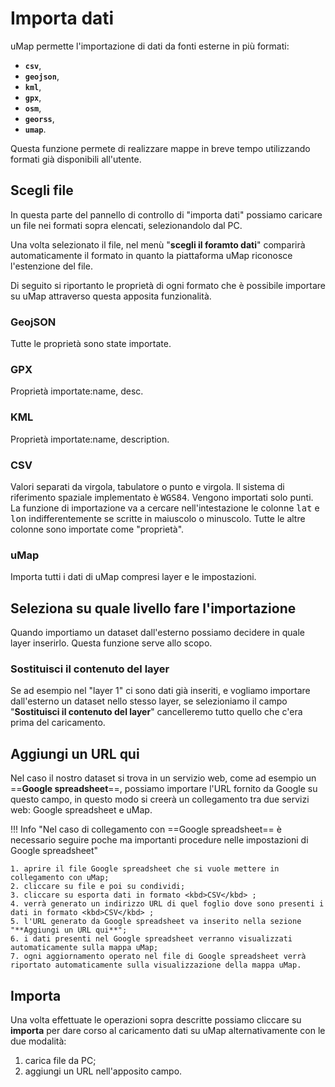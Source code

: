 # Importa dati

uMap permette l'importazione di dati da fonti esterne in più formati:  

   - **`csv`**,
   - **`geojson`**,
   - **`kml`**,
   - **`gpx`**,
   - **`osm`**,
   - **`georss`**,
   - **`umap`**. 

Questa funzione permete di realizzare mappe in breve tempo utilizzando formati già disponibili all'utente.

## Scegli file

In questa parte del pannello di controllo di "importa dati" possiamo caricare un file nei formati sopra elencati, selezionandolo dal PC.

Una volta selezionato il file, nel menù "**scegli il foramto dati**" comparirà automaticamente il formato in quanto la piattaforma uMap riconosce l'estenzione del file.

Di seguito si riportanto le proprietà di ogni formato che è possibile importare su uMap attraverso questa apposita funzionalità.

### GeojSON
Tutte le proprietà sono state importate.

### GPX
Proprietà importate:name, desc.

### KML
Proprietà importate:name, description.

### CSV
Valori separati da virgola, tabulatore o punto e virgola. Il sistema di riferimento spaziale implementato è <kbd>WGS84</kbd>. Vengono importati solo punti. La funzione di importazione va a cercare nell'intestazione le colonne <kbd>lat</kbd> e <kbd>lon</kbd> indifferentemente se scritte in maiuscolo o minuscolo. Tutte le altre colonne sono importate come "proprietà".

### uMap
Importa tutti i dati di uMap compresi layer e le impostazioni.


## Seleziona su quale livello fare l'importazione

Quando importiamo un dataset dall'esterno possiamo decidere in quale layer inserirlo. Questa funzione serve allo scopo.

### Sostituisci il contenuto del layer

Se ad esempio nel "layer 1" ci sono dati già inseriti, e vogliamo importare dall'esterno un dataset nello stesso layer, se selezioniamo il campo "**Sostituisci il contenuto del layer**" cancelleremo tutto quello che c'era prima del caricamento.


## Aggiungi un URL qui

Nel caso il nostro dataset si trova in un servizio web, come ad esempio un ==**Google spreadsheet**==, possiamo importare l'URL fornito da Google su questo campo, in questo modo si creerà un collegamento tra due servizi web: Google spreadsheet e uMap. 

!!! Info "Nel caso di collegamento con ==Google spreadsheet== è necessario seguire poche ma importanti procedure nelle impostazioni di Google spreadsheet"

    1. aprire il file Google spreadsheet che si vuole mettere in collegamento con uMap;
    2. cliccare su file e poi su condividi;
    3. cliccare su esporta dati in formato <kbd>CSV</kbd> ;
    4. verrà generato un indirizzo URL di quel foglio dove sono presenti i dati in formato <kbd>CSV</kbd> ;
    5. l'URL generato da Google spreadsheet va inserito nella sezione "**Aggiungi un URL qui**";
    6. i dati presenti nel Google spreadsheet verranno visualizzati automaticamente sulla mappa uMap;
    7. ogni aggiornamento operato nel file di Google spreadsheet verrà riportato automaticamente sulla visualizzazione della mappa uMap.


## Importa

Una volta effettuate le operazioni sopra descritte possiamo cliccare su **importa** per dare corso al caricamento dati su uMap alternativamente con le due modalità:

   1. carica file da PC;
   2. aggiungi un URL nell'apposito campo.
